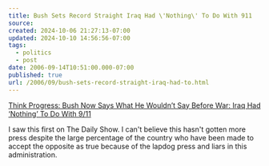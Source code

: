 ```yaml
---
title: Bush Sets Record Straight Iraq Had \'Nothing\' To Do With 911
source: 
created: 2024-10-06 21:27:13-07:00
updated: 2024-10-10 14:56:56-07:00
tags:
  - politics
  - post
date: 2006-09-14T10:51:00.000-07:00
published: true
url: /2006/09/bush-sets-record-straight-iraq-had-to.html
---
```



[Think Progress: Bush Now Says What He Wouldn’t Say Before War: Iraq Had ‘Nothing’ To Do With 9/11](http://thinkprogress.org/2006/08/21/bush-on-911/ "Think Progress:  Bush Now Says What He Wouldn’t Say Before War: Iraq Had ‘Nothing’ To Do With 9/11")  
  
I saw this first on The Daily Show. I can't believe this hasn't gotten more press despite the large percentage of the country who have been made to accept the opposite as true because of the lapdog press and liars in this administration.